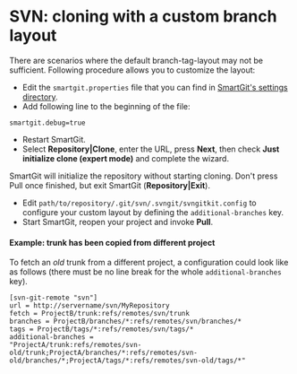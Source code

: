 # SVN: cloning with a custom branch layout

There are scenarios where the default branch-tag-layout may not be
sufficient. Following procedure allows you to customize the layout:

  - Edit the `smartgit.properties` file that you can find in [SmartGit's
    settings
    directory](https://www.syntevo.com/doc/display/SG170/Installation+and+Files).
  - Add following line to the beginning of the file:

<div class="code panel pdl" style="border-width: 1px;">

<div class="codeContent panelContent pdl">

``` text
smartgit.debug=true
```

</div>

</div>

  - Restart SmartGit.
  - Select **Repository|Clone**, enter the URL, press **Next**, then
    check **Just initialize clone (expert mode)** and complete the
    wizard.

SmartGit will initialize the repository without starting cloning. Don't
press Pull once finished, but exit SmartGit (**Repository|Exit**).

  - Edit `path/to/repository/.git/svn/.svngit/svngitkit.config` to
    configure your custom layout by defining the `additional-branches`
    key.
  - Start SmartGit, reopen your project and invoke **Pull**.

#### Example: trunk has been copied from different project

To fetch an *old* trunk from a different project, a configuration could
look like as follows (there must be no line break for the whole
`additional-branches` key).

<div class="code panel pdl" style="border-width: 1px;">

<div class="codeContent panelContent pdl">

``` text
[svn-git-remote "svn"]
url = http://servername/svn/MyRepository
fetch = ProjectB/trunk:refs/remotes/svn/trunk
branches = ProjectB/branches/*:refs/remotes/svn/branches/*
tags = ProjectB/tags/*:refs/remotes/svn/tags/*
additional-branches =
"ProjectA/trunk:refs/remotes/svn-old/trunk;ProjectA/branches/*:refs/remotes/svn-old/branches/*;ProjectA/tags/*:refs/remotes/svn-old/tags/*"
```

</div>

</div>
